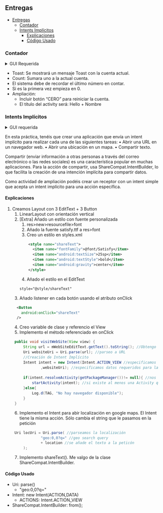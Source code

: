 ## Entregas

- [Entregas](#entregas)
  - [Contador](#contador)
  - [Intents Implícitos](#intents-implícitos)
    - [Explicaciones](#explicaciones)
    - [Código Usado](#código-usado)

### Contador

<details>
<summary>GUI Requerida</summary>

![Imgur](https://i.imgur.com/VSQrxDl.png)

</details>

- Toast: Se mostrará un mensaje Toast con la cuenta actual.
- Count: Sumara uno a la actual cuenta.
- El sistema debe de recordar el último número en contar. 
- Si es la primera vez empieza en 0.
- Ampliación: 
  - Incluir botón “CERO” para reiniciar la cuenta.
  - El título del activity será: Hello + Nombre

### Intents Implícitos

<details>
<summary>GUI requerida</summary>

![](2021-01-31-10-01-17.png)
</details>


En esta práctica, tenéis que crear una aplicación que envía un intent implícito para realizar cada una de las siguientes tareas:
    • Abrir una URL en un navegador web.
    • Abrir una ubicación en un mapa.
    • Compartir texto.

Compartir (enviar información a otras personas a través del correo electrónico o las redes sociales) es una característica popular en muchas aplicaciones. Para la acción de compartir, usa ShareCompat.IntentBuilder, lo que facilita la creación de una intención implícita para compartir datos.

Como actividad de ampliación podéis crear un receptor con un intent simple que acepta un intent implícito para una acción específica.

#### Explicaciones

1. Creamos Layout con 3 EditText + 3 Button
   1. LinearLayout con orientación vertical
   2. [Extra] Añado un estilo con fuente personalizada
      1. res>new>resourcefile>font
      2. Añado la fuente satisfy.ttf a res>font
      3. Creo un estilo en styles.xml
      ```xml
          <style name="shareText">
            <item name="fontFamily">@font/Satisfy</item>
            <item name="android:textSize">25sp</item>
            <item name="android:textStyle">bold</item>
            <item name="android:gravity">center</item>
          </style>
      ```
      4. Añado el estilo en el EditText
        ```xml
        style="@style/shareText"
        ```
   3. Añado listener en cada botón usando el atributo onClick
    ```xml
      <Button
        android:onClick="shareText"
      />
    ```
   4. Creo variable de clase y referencio el View
   5. Implemento el método referenciado en onClick
   ```java
    public void visitWebSite(View view) {
        String url = mWebSiteEditText.getText().toString(); //Obtengo el String del EditText
        Uri websiteUri = Uri.parse(url); //parseo a URL
        //Creación de Intent Implícito
        Intent intent = new Intent(Intent.ACTION_VIEW //especificamos una acción
                ,websiteUri); //especificamos datos requeridos para la acción

        if(intent.resolveActivity(getPackageManager())!= null){ //nos aseguramos de que haya alguna Activity que pueda resolver nuestro Intent Implicito
            startActivity(intent); //si existe al menos una Activity que pueda manejar el Intent, se lanza
        }else{
            Log.d(TAG, "No hay navegador disponible");
        }
    }
   ```
   6. Implemento el Intent para abir localización en google maps. El Intent tiene la misma acción. Sólo cambia el string que le pasamos en la petición
   ```java
    Uri locUri = Uri.parse( //parseamos la localización
                "geo:0,0?q=" //geo search query
                + location //se añade el texto a la peticón
        );
   ```
   7. Implemento shareText(). Me valgo de la clase ShareCompat.IntentBuilder.
   

#### Código Usado
- Uri: parse()
  - "geo:0,0?q=<localizacion>"
- Intent: new Intent(ACTION,DATA)
  - ACTIONS: Intent.ACTION_VIEW
- ShareCompat.IntentBuilder: from();